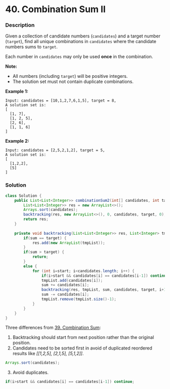 # 40. Combination Sum II

### Description

Given a collection of candidate numbers (`candidates`) and a target number (`target`), find all unique combinations in `candidates` where the candidate numbers sums to `target`.

Each number in `candidates` may only be used **once** in the combination.

**Note:**

- All numbers (including `target`) will be positive integers.
- The solution set must not contain duplicate combinations.

**Example 1:**

```
Input: candidates = [10,1,2,7,6,1,5], target = 8,
A solution set is:
[
  [1, 7],
  [1, 2, 5],
  [2, 6],
  [1, 1, 6]
]
```

**Example 2:**

```
Input: candidates = [2,5,2,1,2], target = 5,
A solution set is:
[
  [1,2,2],
  [5]
]
```



### Solution

```java
class Solution {
    public List<List<Integer>> combinationSum2(int[] candidates, int target) {
        List<List<Integer>> res = new ArrayList<>();
        Arrays.sort(candidates);
        backtracking(res, new ArrayList<>(), 0, candidates, target, 0);
        return res;
    }
    
    private void backtracking(List<List<Integer>> res, List<Integer> tmpList, int sum, int[] candidates, int target, int start) {
        if(sum == target) {
            res.add(new ArrayList(tmpList));
        }
        if(sum > target) {
            return;
        }
        else {
            for (int i=start; i<candidates.length; i++) {
                if(i>start && candidates[i] == candidates[i-1]) continue;
                tmpList.add(candidates[i]);
                sum += candidates[i];
                backtracking(res, tmpList, sum, candidates, target, i+1);
                sum -= candidates[i];
                tmpList.remove(tmpList.size()-1);
            }
        }
    }
}
```

Three differences from [39. Combination Sum](https://leetcode.com/problems/combination-sum/description/):

1. Backtracking should start from next position rather than the original position.
2. Candidates need to be sorted first in avoid of duplicated reordered results like *[[1,2,5], [2,1,5], [5,1,2]]*.

```java
Arrays.sort(candidates);
```

3. Avoid duplicates.

```java
if(i>start && candidates[i] == candidates[i-1]) continue;
```
